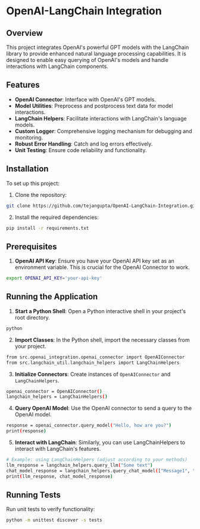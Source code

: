 # OpenAI-LangChain Integration

## Overview

This project integrates OpenAI's powerful GPT models with the LangChain library to provide enhanced natural language processing capabilities. It is designed to enable easy querying of OpenAI's models and handle interactions with LangChain components.

## Features

- **OpenAI Connector**: Interface with OpenAI's GPT models.
- **Model Utilities**: Preprocess and postprocess text data for model interactions.
- **LangChain Helpers**: Facilitate interactions with LangChain's language models.
- **Custom Logger**: Comprehensive logging mechanism for debugging and monitoring.
- **Robust Error Handling**: Catch and log errors effectively.
- **Unit Testing**: Ensure code reliability and functionality.

## Installation

To set up this project:
1. Clone the repository: 
```bash
git clone https://github.com/tejangupta/OpenAI-LangChain-Integration.git 
```
2. Install the required dependencies:
```bash
pip install -r requirements.txt 
```

## Prerequisites
1. **OpenAI API Key**: Ensure you have your OpenAI API key set as an environment variable. This is crucial for the OpenAI Connector to work.
```bash
export OPENAI_API_KEY='your-api-key'
```

## Running the Application
1. **Start a Python Shell**: Open a Python interactive shell in your project's root directory.
```bash
python 
```
2. **Import Classes**: In the Python shell, import the necessary classes from your project.
```bash
from src.openai_integration.openai_connector import OpenAIConnector
from src.langchain_util.langchain_helpers import LangChainHelpers 
```
3. **Initialize Connectors**: Create instances of `OpenAIConnector` and `LangChainHelpers`.
```bash
openai_connector = OpenAIConnector()
langchain_helpers = LangChainHelpers() 
```
4. **Query OpenAI Model**: Use the OpenAI connector to send a query to the OpenAI model.
```bash
response = openai_connector.query_model("Hello, how are you?")
print(response) 
```
5. **Interact with LangChain**: Similarly, you can use LangChainHelpers to interact with LangChain's features.
```bash
# Example: using LangChainHelpers (adjust according to your methods)
llm_response = langchain_helpers.query_llm("Some text")
chat_model_response = langchain_helpers.query_chat_model(["Message1", "Message2"])
print(llm_response, chat_model_response) 
```
## Running Tests
Run unit tests to verify functionality:
```bash
python -m unittest discover -s tests
```